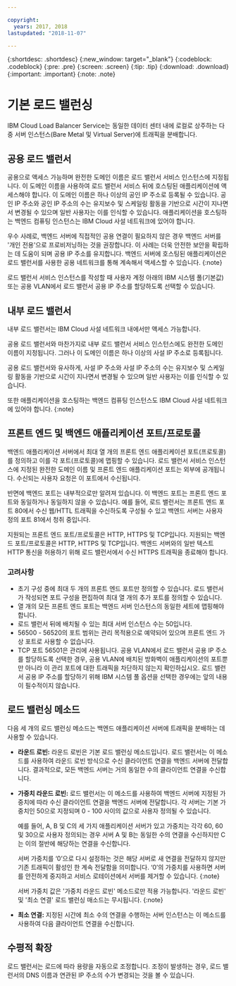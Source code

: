 ```yaml
---

copyright:
  years: 2017, 2018
lastupdated: "2018-11-07"

---
```


{:shortdesc: .shortdesc}
{:new_window: target="_blank"}
{:codeblock: .codeblock}
{:pre: .pre}
{:screen: .screen}
{:tip: .tip}
{:download: .download}
{:important: .important}
{:note: .note}

# 기본 로드 밸런싱
IBM Cloud Load Balancer Service는 동일한 데이터 센터 내에 로컬로 상주하는 다중 서버 인스턴스(Bare Metal 및 Virtual Server)에 트래픽을 분배합니다. 

## 공용 로드 밸런서 
공용으로 액세스 가능하며 완전한 도메인 이름은 로드 밸런서 서비스 인스턴스에 지정됩니다. 이 도메인 이름을 사용하여 로드 밸런서 서비스 뒤에 호스팅된 애플리케이션에 액세스해야 합니다. 이 도메인 이름은 하나 이상의 공인 IP 주소로 등록될 수 있습니다. 공인 IP 주소와 공인 IP 주소의 수는 유지보수 및 스케일링 활동을 기반으로 시간이 지나면서 변경될 수 있으며 일반 사용자는 이를 인식할 수 있습니다. 애플리케이션을 호스팅하는 백엔드 컴퓨팅 인스턴스는 IBM Cloud 사설 네트워크에 있어야 합니다. 

우수 사례로, 백엔드 서버에 직접적인 공용 연결이 필요하지 않은 경우 백엔드 서버를 '개인 전용'으로 프로비저닝하는 것을 권장합니다. 이 사례는 더욱 안전한 보안을 확립하는 데 도움이 되며 공용 IP 주소를 유지합니다. 백엔드 서버에 호스팅된 애플리케이션은 로드 밸런서를 사용한 공용 네트워크를 통해 계속해서 액세스할 수 있습니다.
{:note}  

로드 밸런서 서비스 인스턴스를 작성할 때 사용자 계정 아래의 IBM 시스템 풀(기본값) 또는 공용 VLAN에서 로드 밸런서 공용 IP 주소를 할당하도록 선택할 수 있습니다.

## 내부 로드 밸런서
내부 로드 밸런서는 IBM Cloud 사설 네트워크 내에서만 액세스 가능합니다. 

공용 로드 밸런서와 마찬가지로 내부 로드 밸런서 서비스 인스턴스에도 완전한 도메인 이름이 지정됩니다. 그러나 이 도메인 이름은 하나 이상의 사설 IP 주소로 등록됩니다. 

공용 로드 밸런서와 유사하게, 사설 IP 주소와 사설 IP 주소의 수는 유지보수 및 스케일링 활동을 기반으로 시간이 지나면서 변경될 수 있으며 일반 사용자는 이를 인식할 수 있습니다. 

또한 애플리케이션을 호스팅하는 백엔드 컴퓨팅 인스턴스도 IBM Cloud 사설 네트워크에 있어야 합니다.
{:note}

## 프론트 엔드 및 백엔드 애플리케이션 포트/프로토콜
백엔드 애플리케이션 서버에서 최대 열 개의 프론트 엔드 애플리케이션 포트(프로토콜)를 정의하고 이를 각 포트(프로토콜)에 맵핑할 수 있습니다. 로드 밸런서 서비스 인스턴스에 지정된 완전한 도메인 이름 및 프론트 엔드 애플리케이션 포트는 외부에 공개됩니다. 수신되는 사용자 요청은 이 포트에서 수신됩니다. 

반면에 백엔드 포트는 내부적으로만 알려져 있습니다. 이 백엔드 포트는 프론트 엔드 포트와 동일하거나 동일하지 않을 수 있습니다. 예를 들어, 로드 밸런서는 프론트 엔드 포트 80에서 수신 웹/HTTL 트래픽을 수신하도록 구성될 수 있고 백엔드 서버는 사용자 정의 포트 81에서 청취 중입니다. 

지원되는 프론트 엔드 포트/프로토콜은 HTTP, HTTPS 및 TCP입니다. 지원되는 백엔드 포트/프로토콜은 HTTP, HTTPS 및 TCP입니다. 백엔드 서버와의 일반 텍스트 HTTP 통신을 허용하기 위해 로드 밸런서에서 수신 HTTPS 트래픽을 종료해야 합니다. 

### 고려사항

* 초기 구성 중에 최대 두 개의 프론트 엔드 포트만 정의할 수 있습니다. 로드 밸런서가 작성되면 포트 구성을 편집하여 최대 열 개의 추가 포트를 정의할 수 있습니다.
* 열 개의 모든 프론트 엔드 포트는 백엔드 서버 인스턴스의 동일한 세트에 맵핑해야 합니다.
* 로드 밸런서 뒤에 배치될 수 있는 최대 서버 인스턴스 수는 50입니다.
* 56500 - 56520의 포트 범위는 관리 목적용으로 예약되어 있으며 프론트 엔드 가상 포트로 사용할 수 없습니다. 
* TCP 포트 56501은 관리에 사용됩니다. 공용 VLAN에서 로드 밸런서 공용 IP 주소를 할당하도록 선택한 경우, 공용 VLAN에 배치된 방화벽이 애플리케이션의 포트뿐만 아니라 이 관리 포트에 대한 트래픽을 차단하지 않는지 확인하십시오. 로드 밸런서 공용 IP 주소를 할당하기 위해 IBM 시스템 풀 옵션을 선택한 경우에는 앞의 내용이 필수적이지 않습니다.

## 로드 밸런싱 메소드
다음 세 개의 로드 밸런싱 메소드는 백엔드 애플리케이션 서버에 트래픽을 분배하는 데 사용할 수 있습니다.

* **라운드 로빈:** 라운드 로빈은 기본 로드 밸런싱 메소드입니다. 로드 밸런서는 이 메소드를 사용하여 라운드 로빈 방식으로 수신 클라이언트 연결을 백엔드 서버에 전달합니다. 결과적으로, 모든 백엔드 서버는 거의 동일한 수의 클라이언트 연결을 수신합니다.

* **가중치 라운드 로빈:** 로드 밸런서는 이 메소드를 사용하여 백엔드 서버에 지정된 가중치에 따라 수신 클라이언트 연결을 백엔드 서버에 전달합니다. 각 서버는 기본 가중치인 50으로 지정되며 0 - 100 사이의 값으로 사용자 정의될 수 있습니다. 

	예를 들어, A, B 및 C의 세 가지 애플리케이션 서버가 있고 가중치는 각각 60, 60 및 30으로 사용자 정의되는 경우 서버 A 및 B는 동일한 수의 연결을 수신하지만 C는 이의 절반에 해당하는 연결을 수신합니다. 


	서버 가중치를 ‘0’으로 다시 설정하는 것은 해당 서버로 새 연결을 전달하지 않지만 기존 트래픽이 활성인 한 계속 전달함을 의미합니다. ‘0’의 가중치를 사용하면 서버를 안전하게 중지하고 서비스 로테이션에서 서버를 제거할 수 있습니다. 
	{:note}
	
	서버 가중치 값은 '가중치 라운드 로빈' 메소드로만 적용 가능합니다. '라운드 로빈' 및 '최소 연결' 로드 밸런싱 매소드는 무시됩니다. 
	{:note}

* **최소 연결:** 지정된 시간에 최소 수의 연결을 수행하는 서버 인스턴스는 이 메소드를 사용하여 다음 클라이언트 연결을 수신합니다. 


## 수평적 확장
로드 밸런서는 로드에 따라 용량을 자동으로 조정합니다. 조정이 발생하는 경우, 로드 밸런서의 DNS 이름과 연관된 IP 주소의 수가 변경되는 것을 볼 수 있습니다.
